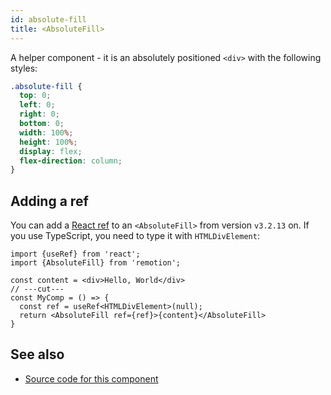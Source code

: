 ```yaml
---
id: absolute-fill
title: <AbsoluteFill>
---
```


A helper component - it is an absolutely positioned `<div>` with the following styles:

```css
.absolute-fill {
  top: 0;
  left: 0;
  right: 0;
  bottom: 0;
  width: 100%;
  height: 100%;
  display: flex;
  flex-direction: column;
}
```

## Adding a ref

You can add a [React ref](https://reactjs.org/docs/refs-and-the-dom.html) to an `<AbsoluteFill>` from version `v3.2.13` on. If you use TypeScript, you need to type it with `HTMLDivElement`:

```tsx twoslash
import {useRef} from 'react';
import {AbsoluteFill} from 'remotion';

const content = <div>Hello, World</div>
// ---cut---
const MyComp = () => {
  const ref = useRef<HTMLDivElement>(null);
  return <AbsoluteFill ref={ref}>{content}</AbsoluteFill>
}
```

## See also

- [Source code for this component](https://github.com/remotion-dev/remotion/blob/main/packages/core/src/AbsoluteFill.tsx)
